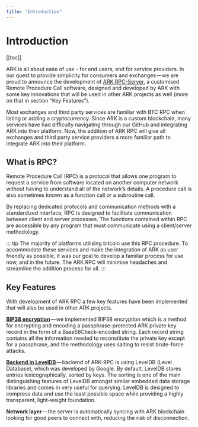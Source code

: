 ```yaml
---
title: "Introduction"
---
```


# Introduction

[[toc]]

ARK is all about ease of use - for end users, and for service providers. In our quest to provide simplicity for consumers and exchanges — we are proud to announce the development of [ARK RPC-Server](https://github.com/ArkEcosystem/rpc-server), a customised Remote Procedure Call software, designed and developed by ARK with some key innovations that will be used in other ARK projects as well (more on that in section “Key Features”).

Most exchanges and third party services are familiar with BTC RPC when listing or adding a cryptocurrency. Since ARK is a custom blockchain, many services have had difficulty navigating through our GitHub and integrating ARK into their platform. Now, the addition of ARK RPC will give all exchanges and third party service providers a more familiar path to integrate ARK into their platform.

## What is RPC?

Remote Procedure Call (RPC) is a protocol that allows one program to request a service from software located on another computer network without having to understand all of the network’s details. A procedure call is also sometimes known as a function call or a subroutine call.

By replacing dedicated protocols and communication methods with a standardized interface, RPC is designed to facilitate communication between client and server processes. The functions contained within RPC are accessible by any program that must communicate using a client/server methodology.

::: tip
The majority of platforms utilising bitcoin use this RPC procedure. To accommodate these services and make the integration of ARK as user friendly as possible, it was our goal to develop a familiar process for use now, and in the future. The ARK RPC will minimise headaches and streamline the addition process for all.
:::

## Key Features

With development of ARK RPC a few key features have been implemented that will also be used in other ARK projects.

[**BIP38 encryption**](https://github.com/bitcoin/bips/blob/master/bip-0038.mediawiki) — we implemented BIP38 encryption which is a method for encrypting and encoding a passphrase-protected ARK private key record in the form of a Base58Check-encoded string.
Each record string contains all the information needed to reconstitute the private key except for a passphrase, and the methodology uses salting to resist brute-force attacks.

[**Backend in LevelDB** ](http://leveldb.org/)— backend of ARK-RPC is using LevelDB (Level Database), which was developed by Google.
By default, LevelDB stores entries lexicographically, sorted by keys. The sorting is one of the main distinguishing features of LevelDB amongst similar embedded data storage libraries and comes in very useful for querying.
LevelDB is designed to compress data and use the least possible space while providing a highly transparent, light-weight foundation.

**Network layer** — the server is automatically syncing with ARK blockchain looking for good peers to connect with, reducing the risk of disconnection.
